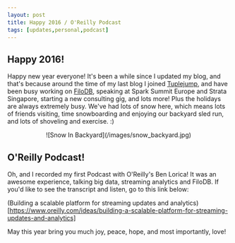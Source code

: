 ```yaml
---
layout: post
title: Happy 2016 / O'Reilly Podcast
tags: [updates,personal,podcast]
---
```


## Happy 2016!

Happy new year everyone!  It's been a while since I updated my blog, and that's because around the time of my last blog I joined [Tuplejump](http://tuplejump.com), and have been busy working on [FiloDB](http://github.com/tuplejump/FiloDB), speaking at Spark Summit Europe and Strata Singapore, starting a new consulting gig, and lots more!  Plus the holidays are always extremely busy.  We've had lots of snow here, which means lots of friends visiting, time snowboarding and enjoying our backyard sled run, and lots of shoveling and exercise.  :)

<center>
![Snow In Backyard](/images/snow_backyard.jpg)
</center>

## O'Reilly Podcast!

Oh, and I recorded my first Podcast with O'Reilly's Ben Lorica!   It was an awesome experience, talking big data, streaming analytics and FiloDB.  If you'd like to see the transcript and listen, go to this link below:

(Building a scalable platform for streaming updates and analytics)[https://www.oreilly.com/ideas/building-a-scalable-platform-for-streaming-updates-and-analytics]

May this year bring you much joy, peace, hope, and most importantly, love!
